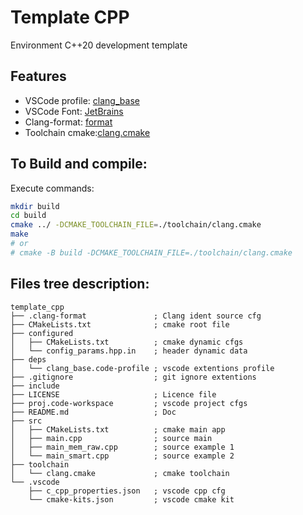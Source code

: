 # Template CPP
Environment C++20 development template

## Features
- VSCode profile: [clang_base](./deps/clang_base.code-profile)
- VSCode Font: [JetBrains](https://www.jetbrains.com/pt-br/lp/mono/)
- Clang-format: [format](.clang-format)
- Toolchain cmake:[clang.cmake](./toolchain/clang.cmake)

## To Build and compile:

Execute commands:
```sh
mkdir build
cd build
cmake ../ -DCMAKE_TOOLCHAIN_FILE=./toolchain/clang.cmake
make
# or
# cmake -B build -DCMAKE_TOOLCHAIN_FILE=./toolchain/clang.cmake
```

## Files tree description:
```
template_cpp
├── .clang-format               ; Clang ident source cfg 
├── CMakeLists.txt              ; cmake root file 
├── configured
│   ├── CMakeLists.txt          ; cmake dynamic cfgs
│   └── config_params.hpp.in    ; header dynamic data 
├── deps
│   └── clang_base.code-profile ; vscode extentions profile
├── .gitignore                  ; git ignore extentions
├── include
├── LICENSE                     ; Licence file
├── proj.code-workspace         ; vscode project cfgs
├── README.md                   ; Doc
├── src
│   ├── CMakeLists.txt          ; cmake main app
│   ├── main.cpp                ; source main 
│   ├── main_mem_raw.cpp        ; source example 1
│   └── main_smart.cpp          ; source example 2
├── toolchain
│   └── clang.cmake             ; cmake toolchain
└── .vscode
    ├── c_cpp_properties.json   ; vscode cpp cfg
    └── cmake-kits.json         ; vscode cmake kit
```